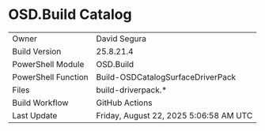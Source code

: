 ﻿# OSD.Build Catalog

| | |
|-|-|
| Owner | David Segura |
| Build Version | 25.8.21.4 |
| PowerShell Module | OSD.Build |
| PowerShell Function | Build-OSDCatalogSurfaceDriverPack |
| Files | build-driverpack.* |
| Build Workflow | GitHub Actions |
| Last Update | Friday, August 22, 2025 5:06:58 AM UTC |
